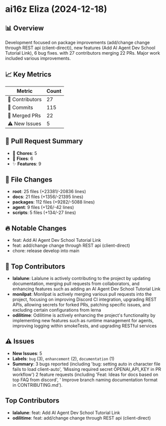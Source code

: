 # ai16z Eliza (2024-12-18)
    
## 📊 Overview
Development focused on package improvements (add/change change through REST api (client-direct)), new features (Add AI Agent Dev School Tutorial Link), 6 bug fixes. with 27 contributors merging 22 PRs. Major work included various improvements.

## 📈 Key Metrics
| Metric | Count |
|---------|--------|
| 👥 Contributors | 27 |
| 📝 Commits | 115 |
| 🔄 Merged PRs | 22 |
| ⚠️ New Issues | 5 |

## 🔄 Pull Request Summary
- 🧹 **Chores**: 5
- 🐛 **Fixes**: 6
- ✨ **Features**: 9

## 📁 File Changes
- **root**: 25 files (+23381/-20836 lines)
- **docs**: 21 files (+1356/-21395 lines)
- **packages**: 112 files (+9282/-5088 lines)
- **agent**: 9 files (+126/-42 lines)
- **scripts**: 5 files (+134/-27 lines)

## 🔥 Notable Changes
- feat: Add AI Agent Dev School Tutorial Link
- feat: add/change change through REST api (client-direct)
- chore: release develop into main

## 👥 Top Contributors
- **lalalune**: Lalalune is actively contributing to the project by updating documentation, merging pull requests from collaborators, and enhancing features such as adding an AI Agent Dev School Tutorial Link
- **monilpat**: Monilpat is actively merging various pull requests into the project, focusing on improving Discord CI integration, upgrading REST APIs, allowing secrets for forked PRs, patching specific issues, and excluding certain configurations from lerna
- **odilitime**: Odilitime is actively enhancing the project's functionality by implementing new features such as runtime management for agents, improving logging within smokeTests, and upgrading RESTful services

## ⚠️ Issues
- **New Issues**: 5
- **Labels**: `bug` (3), `enhancement` (2), `documentation` (1)
- **Summary**: 3 bugs reported (including 'bug: setting auto in character file fails to load client-auto', 'Missing required secret OPENAI_API_KEY in PR workflow') 2 feature requests (including 'Feat: Ideas for docs based on top FAQ from discord', ' Improve branch naming documentation format in CONTRIBUTING.md').

## Top Contributors
- **lalalune**: feat: Add AI Agent Dev School Tutorial Link
- **odilitime**: feat: add/change change through REST api (client-direct)